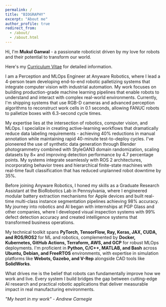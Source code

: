 ```yaml
---
permalink: /
title: "BIOGRAPHY"
excerpt: "About me"
author_profile: true
redirect_from: 
  - /about/
  - /about.html
---
```


Hi, I'm **Mukul Ganwal** - a passionate roboticist driven by my love for robots and their potential to transform our world. 

Here's my [Curriculum Vitae](https://drive.google.com/file/d/1tAPE86ZtibBmbd4i2_nG6GHSmxvyKsb3/view?usp=sharing) for detailed information.

I am a Perception and MLOps Engineer at Anyware Robotics, where I lead a 4-person team developing end-to-end robotic palletizing systems that integrate computer vision with industrial automation. My work focuses on building production-grade machine learning pipelines that enable robots to understand and interact with complex real-world environments. Currently, I'm shipping systems that use RGB-D cameras and advanced perception algorithms to reconstruct work cells in 0.1 seconds, allowing FANUC robots to palletize boxes with 6.3-second cycle times.

My expertise lies at the intersection of robotics, computer vision, and MLOps. I specialize in creating active-learning workflows that dramatically reduce data labeling requirements - achieving 40% reductions in manual annotation while maintaining rapid 40-minute test-to-deploy cycles. I've pioneered the use of synthetic data generation through Blender photogrammetry combined with StyleGAN3 domain randomization, scaling datasets by 8× and improving detection performance by 4.7 percentage points. My systems integrate seamlessly with ROS 2 architectures, incorporating behavior trees and hierarchical finite-state machines with real-time fault classification that has reduced unplanned robot downtime by 35%.

Before joining Anyware Robotics, I honed my skills as a Graduate Research Assistant at the BioRobotics Lab in Pennsylvania, where I engineered modular battery extraction mechanisms for Apple devices and built real-time multi-class instance segmentation pipelines achieving 98% accuracy. My journey into robotics and AI began with internships at PGP Glass and other companies, where I developed visual inspection systems with 99% defect detection accuracy and created intelligence systems that transformed business operations.

My technical toolkit spans **PyTorch, TensorFlow, Ray, Keras, JAX, CUDA, and ROS/ROS2** for ML and robotics, complemented by **Docker, Kubernetes, GitHub Actions, Terraform, AWS, and GCP** for robust MLOps deployments. I'm proficient in **Python, C/C++, MATLAB, and Bash** across **Ubuntu, Debian, and FreeRTOS** environments, with expertise in simulation platforms like **Webots, Gazebo, and V-Rep** alongside CAD tools like **SolidWorks**.

What drives me is the belief that robots can fundamentally improve how we work and live. Every system I build bridges the gap between cutting-edge AI research and practical robotic applications that deliver measurable impact in real manufacturing environments.

*"My heart in my work" - Andrew Carnegie*
